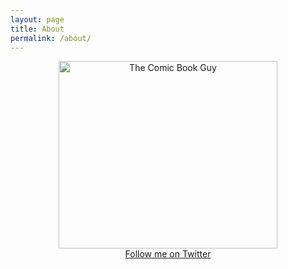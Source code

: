 ```yaml
---
layout: page
title: About
permalink: /about/
---
```


<div>
<center><img src="http://thestockmasters.com/files/images/story-images/comic-book.jpg " alt="The Comic Book Guy" style="width: 350px; height: 300px;"/></center>
</div>

<div>
<center><a href="https://twitter.com/davidcpell">Follow me on Twitter</a></center>
</div>



